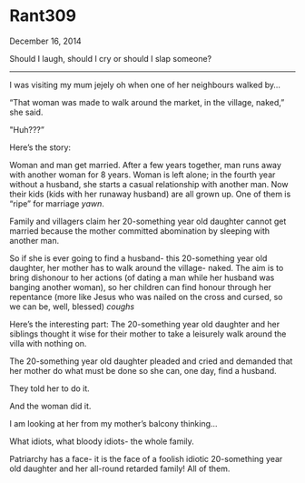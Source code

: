 # Rant309


December 16, 2014

Should I laugh, should I cry or should I slap someone?

***

I was visiting my mum jejely oh when one of her neighbours walked by…

“That woman was made to walk around the market, in the village, naked,” she said.

"Huh???”

Here’s the story:

Woman and man get married. After a few years together, man runs away with another woman for 8 years. Woman is left alone; in the fourth year without a husband, she starts a casual relationship with another man. Now their kids (kids with her runaway husband) are all grown up. One of them is “ripe” for marriage *yawn*. 

Family and villagers claim her 20-something year old daughter cannot get married because the mother committed abomination by sleeping with another man.

So if she is ever going to find a husband- this 20-something year old daughter, her mother has to walk around the village- naked. The aim is to bring dishonour to her actions (of dating a man while her husband was banging another woman), so her children can find honour through her repentance (more like Jesus who was nailed on the cross and cursed, so we can be, well, blessed) *coughs*

Here’s the interesting part: The 20-something year old daughter and her siblings thought it wise for their mother to take a leisurely walk around the villa with nothing on.

The 20-something year old daughter pleaded and cried and demanded that her mother do what must be done so she can, one day, find a husband.

They told her to do it.

And the woman did it.

I am looking at her from my mother’s balcony thinking…

What idiots, what bloody  idiots- the whole family.

Patriarchy has a face- it is the face of a foolish idiotic 20-something year old daughter and her all-round retarded family! All of them.